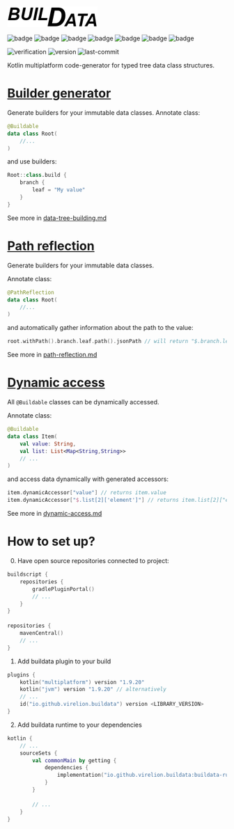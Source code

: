 ![logo](logo.png)

![badge](https://img.shields.io/badge/platform-JVM-orange)
![badge](https://img.shields.io/badge/platform-JS-red)
![badge](https://img.shields.io/badge/platform-Android-brightgreen)
![badge](https://img.shields.io/badge/platform-Linux--64-blue)
![badge](https://img.shields.io/badge/platform-mingw--64-blueviolet)
![badge](https://img.shields.io/badge/platform-iOS--64-yellowgreen)
![badge](https://img.shields.io/badge/platform-MacOS--64-yellow)

![verification](https://github.com/Virelion/buildata/workflows/verification/badge.svg)
![version](https://img.shields.io/github/v/tag/Virelion/buildata)
![last-commit](https://img.shields.io/github/last-commit/Virelion/buildata)

Kotlin multiplatform code-generator for typed tree data class structures.

# [Builder generator](docs/data-tree-building.md)
Generate builders for your immutable data classes.
Annotate class:
```kotlin
@Buildable
data class Root(
    //...
)
```

and use builders:
```kotlin
Root::class.build {
    branch {
        leaf = "My value"
    }
}
```

See more in [data-tree-building.md](docs/data-tree-building.md)

# [Path reflection](docs/path-reflection.md)
Generate builders for your immutable data classes.

Annotate class:
```kotlin
@PathReflection
data class Root(
    //...
)
```

and automatically gather information about the path to the value:
```kotlin
root.withPath().branch.leaf.path().jsonPath // will return "$.branch.leaf"
```

See more in [path-reflection.md](docs/path-reflection.md)

# [Dynamic access](docs/dynamic-access.md)

All `@Buildable` classes can be dynamically accessed.

Annotate class:
```kotlin
@Buildable
data class Item(
    val value: String,
    val list: List<Map<String,String>>
    // ...
)
```

and access data dynamically with generated accessors:
```kotlin
item.dynamicAccessor["value"] // returns item.value
item.dynamicAccessor["$.list[2]['element']"] // returns item.list[2]["element"]
```

See more in [dynamic-access.md](docs/dynamic-access.md)

# How to set up?
0. Have open source repositories connected to project:
```kotlin
buildscript {
    repositories {
        gradlePluginPortal()
        // ...
    }
}

repositories {
    mavenCentral()
    // ...
}
```

1. Add buildata plugin to your build
```kotlin
plugins {
    kotlin("multiplatform") version "1.9.20"
    kotlin("jvm") version "1.9.20" // alternatively
    // ...
    id("io.github.virelion.buildata") version <LIBRARY_VERSION>
}
```

2. Add buildata runtime to your dependencies
```kotlin
kotlin {
    // ...
    sourceSets {
        val commonMain by getting {
            dependencies {
                implementation("io.github.virelion.buildata:buildata-runtime:<LIBRARY_VERSION>")
            }
        }

        // ...
    }
}
```